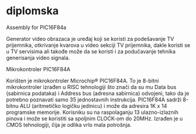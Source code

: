 # diplomska
Assembly for PIC16F84a

Generator video obrazaca je uređaj koji se koristi za podešavanje TV prijemnika, otkrivanje kvarova u video sekciji TV prijemnika, dakle koristi se u TV servisima ali takođe može da se koristi i za podučavanje tehnika generisanja video signala.

Mikrokontroler PIC16F84A

Korišten je mikrokontroler Microchip® PIC16F84A. To je 8-bitni mikrokontroler izrađen u RISC tehnologiji što znači da su mu Data bus (sabirnica podataka) i Address bus (adresna sabirnica) odvojeni, tako da je potrebno poznavati samo 35 jednostavnih instrukcija. PIC16F84A sadrži 8-bitnu ALU (aritmetičko logičku jedinicu) i može da adresira 1K x 14 programske memorije. Korisniku su na raspolaganju 13 ulazno-izlaznih pinova i može se koristiti sa spoljnim CLOCK-om do 20MHz. Izrađen je u CMOS tehnologiji, čija je odlika vrlo mala potrošnja. 
